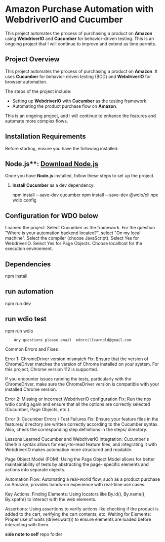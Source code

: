 # Amazon Purchase Automation with WebdriverIO and Cucumber

This project automates the process of purchasing a product on **Amazon** using **WebdriverIO** and **Cucumber** for behavior-driven testing. This is an ongoing project that I will continue to improve and extend as time permits.


## Project Overview

This project automates the process of purchasing a product on **Amazon**. It uses **Cucumber** for behavior-driven testing (BDD) and **WebdriverIO** for browser automation.

The steps of the project include:
- Setting up **WebdriverIO** with **Cucumber** as the testing framework.
- Automating the product purchase flow on **Amazon**.

This is an ongoing project, and I will continue to enhance the features and automate more complex flows.

## Installation Requirements

Before starting, ensure you have the following installed:

## Node.js**: [Download Node.js](https://nodejs.org/en/download/)

Once you have **Node.js** installed, follow these steps to set up the project.

1. **Install Cucumber** as a dev dependency:
 
   npm install --save-dev cucumber
   npm install --save-dev @wdio/cli
   npx wdio config

## Configuration for WDO below
I named the project.
Select Cucumber as the framework.
For the question "Where is your automation backend located?", select "On my local machine".
Select the compiler (choose JavaScript).
Select Yes for WebdriverIO.
Select Yes for Page Objects.
Choose localhost for the execution environment.

## Dependencies
npm install

## run automation
npm run dev

## run wdio test
npm run wdio




        Any questions please email  ndorvillearnold@gmail.com
        
        

    
Common Errors and Fixes

Error 1: ChromeDriver version mismatch
Fix: Ensure that the version of ChromeDriver matches the version of Chrome installed on your system. For this project, Chrome version 112 is supported.

        
 If you encounter issues running the tests, particularly with the ChromeDriver, make sure the ChromeDriver version is compatible with your installed Chrome version.
 
Error 2: Missing or incorrect WebdriverIO configuration
Fix: Run the npx wdio config again and ensure that all the options are correctly selected (Cucumber, Page Objects, etc.).

Error 3: Cucumber Errors / Test Failures
Fix: Ensure your feature files in the features/ directory are written correctly according to the Cucumber syntax. Also, check the corresponding step definitions in the steps/ directory.


Lessons Learned
Cucumber and WebdriverIO Integration: Cucumber's Gherkin syntax allows for easy-to-read feature files, and integrating it with WebdriverIO makes automation more structured and readable.

Page Object Model (POM): Using the Page Object Model allows for better maintainability of tests by abstracting the page-
specific elements and actions into separate objects.

Automation Flow: Automating a real-world flow, such as a product purchase on Amazon, provides hands-on experience with real-time use cases.

Key Actions:
Finding Elements: Using locators like By.id(), By.name(), By.xpath() to interact with the web elements.

Assertions: Using assertions to verify actions like checking if the product is added to the cart, verifying the cart contents, etc.
Waiting for Elements: Proper use of waits (driver.wait()) to ensure elements are loaded before interacting with them.        

**side note to self**
repo folder


